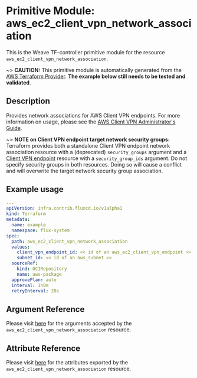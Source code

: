 
# Primitive Module: aws_ec2_client_vpn_network_association

This is the Weave TF-controller primitive module for the resource `aws_ec2_client_vpn_network_association`.

~> **CAUTION:** This primitive module is automatically generated from the [AWS Terraform Provider](https://registry.terraform.io/providers/hashicorp/aws/latest/docs/resources/ec2_client_vpn_network_association). **The example below still needs to be tested and validated**.

## Description

Provides network associations for AWS Client VPN endpoints. For more information on usage, please see the
[AWS Client VPN Administrator's Guide](https://docs.aws.amazon.com/vpn/latest/clientvpn-admin/what-is.html).

~> **NOTE on Client VPN endpoint target network security groups:** Terraform provides both a standalone Client VPN endpoint network association resource with a (deprecated) `security_groups` argument and a [Client VPN endpoint](ec2_client_vpn_endpoint.html) resource with a `security_group_ids` argument. Do not specify security groups in both resources. Doing so will cause a conflict and will overwrite the target network security group association.

## Example usage

```yaml
---
apiVersion: infra.contrib.fluxcd.io/v1alpha1
kind: Terraform
metadata:
  name: example
  namespace: flux-system
spec:
  path: aws_ec2_client_vpn_network_association
  values:
    client_vpn_endpoint_id: << id of an aws_ec2_client_vpn_endpoint >>
    subnet_id: << id of an aws_subnet >>
  sourceRef:
    kind: OCIRepository
    name: aws-package
  approvePlan: auto
  interval: 1h0m
  retryInterval: 20s
```

## Argument Reference

Please visit [here](https://registry.terraform.io/providers/hashicorp/aws/latest/docs/resources/ec2_client_vpn_network_association#argument-reference) for the arguments accepted by the `aws_ec2_client_vpn_network_association` resource.

## Attribute Reference

Please visit [here](https://registry.terraform.io/providers/hashicorp/aws/latest/docs/resources/ec2_client_vpn_network_association#attributes-reference) for the attributes exported by the `aws_ec2_client_vpn_network_association` resource.

